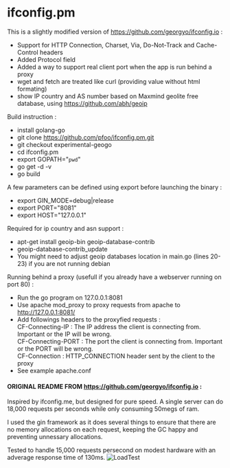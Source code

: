 
# ifconfig.pm

This is a slightly modified version of https://github.com/georgyo/ifconfig.io :
* Support for HTTP Connection, Charset, Via, Do-Not-Track and Cache-Control headers
* Added Protocol field
* Added a way to support real client port when the app is run behind a proxy
* wget and fetch are treated like curl (providing value without html formating)
* show IP country and AS number based on Maxmind geolite free database, using https://github.com/abh/geoip

Build instruction :
* install golang-go
* git clone https://github.com/pfoo/ifconfig.pm.git
* git checkout experimental-geogo
* cd ifconfig.pm
* export GOPATH="`pwd`"
* go get -d -v
* go build

A few parameters can be defined using export before launching the binary :
* export GIN_MODE=debug|release
* export PORT="8081"
* export HOST="127.0.0.1"

Required for ip country and asn support :
* apt-get install geoip-bin geoip-database-contrib
* geoip-database-contrib_update
* You might need to adjust geoip databases location in main.go (lines 20-23) if you are not running debian

Running behind a proxy (usefull if you already have a webserver running on port 80) :
* Run the go program on 127.0.0.1:8081
* Use apache mod_proxy to proxy requests from apache to http://127.0.0.1:8081/
* Add followings headers to the proxyfied requests :<br>
	CF-Connecting-IP : The IP address the client is connecting from. Important or the IP will be wrong.<br>
	CF-Connecting-PORT : The port the client is connecting from. Important or the PORT will be wrong.<br>
	CF-Connection : HTTP_CONNECTION header sent by the client to the proxy<br>
* See example apache.conf

#### ORIGINAL README FROM https://github.com/georgyo/ifconfig.io :

Inspired by ifconfig.me, but designed for pure speed. A single server can do 18,000 requests per seconds while only consuming 50megs of ram.

I used the gin framework as it does several things to ensure that there are no memory allocations on each request, keeping the GC happy and preventing unnessary allocations.

Tested to handle 15,000 requests persecond on modest hardware with an adverage response time of 130ms.
![LoadTest](http://i.imgur.com/xgR4u1e.png)

